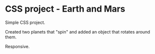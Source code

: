 # CSS project - Earth and Mars

Simple CSS project. 

Created two planets that "spin" and added an object that rotates around them. 

Responsive. 
